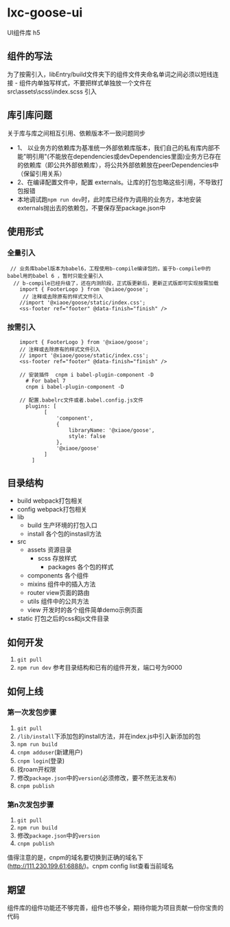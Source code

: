 # lxc-goose-ui
UI组件库  h5

## 组件的写法
为了按需引入，libEntry/build文件夹下的组件文件夹命名单词之间必须以短线连接 -
组件内单独写样式，不要把样式单独放一个文件在 src\assets\scss\index.scss 引入

## 库引库问题
关于库与库之间相互引用、依赖版本不一致问题同步
- 1、 以业务方的依赖库为基准统一外部依赖库版本，我们自己的私有库内部不能"明引用"(不能放在dependencies或devDependencies里面)业务方已存在的依赖库（即公共外部依赖库），将公共外部依赖放在peerDependencies中（保留引用关系）
- 2、在编译配置文件中，配置 externals。让库的打包忽略这些引用，不导致打包报错
- 本地调试跑`npm run dev`时，此时库已经作为调用的业务方，本地安装externals抛出去的依赖包，不要保存至package.json中

## 使用形式
### 全量引入
```
 // 业务库babel版本为babel6，工程使用b-compile编译包的，鉴于b-compile中的babel用的babel 6 ，暂时只能全量引入
  // b-compile已经升级了，还在内测阶段，正式版更新后，更新正式版即可实现按需加载
    import { FooterLogo } from '@xiaoe/goose';
     // 注释或去除原有的样式文件引入
    //import '@xiaoe/goose/static/index.css';
    <ss-footer ref="footer" @data-finish="finish" />
```

### 按需引入
```
    import { FooterLogo } from '@xiaoe/goose';
    // 注释或去除原有的样式文件引入
    // import '@xiaoe/goose/static/index.css';
    <ss-footer ref="footer" @data-finish="finish" />
    
    // 安装插件  cnpm i babel-plugin-component -D
      # For babel 7
      cnpm i babel-plugin-component -D

    // 配置.babelrc文件或者.babel.config.js文件
      plugins: [
            [
                'component',
                {
                    libraryName: '@xiaoe/goose',
                    style: false
                },
                '@xiaoe/goose'
            ]
        ]
```




## 目录结构
- build webpack打包相关
- config webpack打包相关
- lib
  - build 生产环境的打包入口
  - install 各个包的instasll方法
- src
  - assets 资源目录
    - scss 存放样式
      - packages 各个包的样式
  - components 各个组件
  - mixins 组件中的插入方法
  - router view页面的路由
  - utils 组件中的公共方法
  - view 开发时的各个组件简单demo示例页面
- static 打包之后的css和js文件目录

## 如何开发
1. `git pull`
2. `npm run dev`
参考目录结构和已有的组件开发，端口号为9000

## 如何上线
### 第一次发包步骤
1. `git pull`
2. `/lib/install`下添加包的install方法，并在index.js中引入新添加的包
3. `npm run build`
4. `cnpm adduser`(新建用户)
5. `cnpm login`(登录)
6. 找roam开权限
7. 修改`package.json`中的`version`(必须修改，要不然无法发布)
8. `cnpm publish`

### 第n次发包步骤
1. `git pull`
2. `npm run build`
3. 修改`package.json`中的`version`
4. `cnpm publish`

值得注意的是，cnpm的域名要切换到正确的域名下(http://111.230.199.61:6888/)。cnpm config list查看当前域名

## 期望
组件库的组件功能还不够完善，组件也不够全，期待你能为项目贡献一份你宝贵的代码